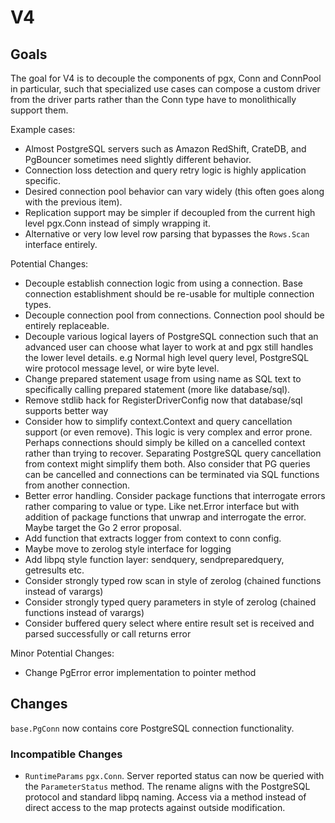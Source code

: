 # V4

## Goals

The goal for V4 is to decouple the components of pgx, Conn and ConnPool in particular, such that specialized use cases can compose a custom driver from the driver parts rather than the Conn type have to monolithically support them.

Example cases:

* Almost PostgreSQL servers such as Amazon RedShift, CrateDB, and PgBouncer sometimes need slightly different behavior.
* Connection loss detection and query retry logic is highly application specific.
* Desired connection pool behavior can vary widely (this often goes along with the previous item).
* Replication support may be simpler if decoupled from the current high level pgx.Conn instead of simply wrapping it.
* Alternative or very low level row parsing that bypasses the `Rows.Scan` interface entirely.

Potential Changes:

* Decouple establish connection logic from using a connection. Base connection establishment should be re-usable for multiple connection types.
* Decouple connection pool from connections. Connection pool should be entirely replaceable.
* Decouple various logical layers of PostgreSQL connection such that an advanced user can choose what layer to work at and pgx still handles the lower level details. e.g Normal high level query level, PostgreSQL wire protocol message level, or wire byte level.
* Change prepared statement usage from using name as SQL text to specifically calling prepared statement (more like database/sql).
* Remove stdlib hack for RegisterDriverConfig now that database/sql supports better way
* Consider how to simplify context.Context and query cancellation support (or even remove). This logic is very complex and error prone. Perhaps connections should simply be killed on a cancelled context rather than trying to recover. Separating PostgreSQL query cancellation from context might simplify them both. Also consider that PG queries can be cancelled and connections can be terminated via SQL functions from another connection.
* Better error handling. Consider package functions that interrogate errors rather comparing to value or type. Like net.Error interface but with addition of package functions that unwrap and interrogate the error. Maybe target the Go 2 error proposal.
* Add function that extracts logger from context to conn config.
* Maybe move to zerolog style interface for logging
* Add libpq style function layer: sendquery, sendpreparedquery, getresults etc.
* Consider strongly typed row scan in style of zerolog (chained functions instead of varargs)
* Consider strongly typed query parameters in style of zerolog (chained functions instead of varargs)
* Consider buffered query select where entire result set is received and parsed successfully or call returns error

Minor Potential Changes:

* Change PgError error implementation to pointer method

## Changes

`base.PgConn` now contains core PostgreSQL connection functionality.

### Incompatible Changes

* `RuntimeParams` `pgx.Conn`. Server reported status can now be queried with the `ParameterStatus` method. The rename aligns with the PostgreSQL protocol and standard libpq naming. Access via a method instead of direct access to the map protects against outside modification.
